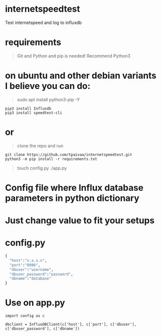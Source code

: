 # internetspeedtest
Test internetspeed and log to influxdb

# requirements
> Git and Python and pip is needed! Recommend Python3

# on ubuntu and other debian variants I believe you can do:
> sudo apt install python3-pip -Y

```
pip3 install Influxdb
pip3 install speedtest-cli
```
# or
> clone the repo and run 
```
git clone https://github.com/tpaivaa/internetspeedtest.git
python3 -m pip install -r requirements.txt
```

> touch config.py
> ./app.py
# Config file where Influx database parameters in python dictionary
# Just change value to fit your setups
# config.py 
```python
{
  "host":"x.x.x.x",
  "port":"8086",
  "dbuser":"username",
  "dbuser_password":"password",
  "dbname":"database"
}
```
# Use on app.py
```
import config as c

dbclient = InfluxDBClient(c['host'], c['port'], c['dbuser'], c['dbuser_password'], c['dbname'])

```


